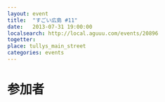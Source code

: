 ```yaml
---
layout: event
title:  "すごい広島 #11"
date:   2013-07-31 19:00:00
localsearch: http://local.aguuu.com/events/20896
togetter:
place: tullys_main_street
categories: events
---
```


# 参加者
